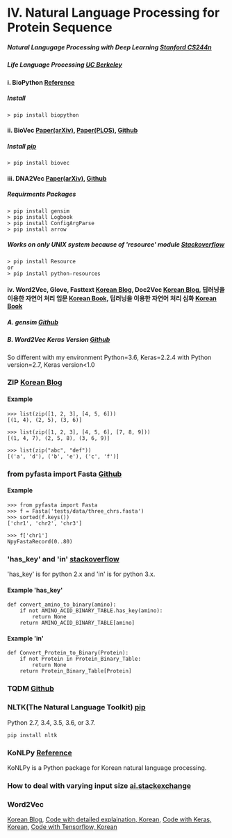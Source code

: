 # IV. Natural Language Processing for Protein Sequence
##### Natural Langugage Processing with Deep Learning [Stanford CS244n](http://web.stanford.edu/class/cs224n/)
##### Life Language Processing [UC Berkeley](https://llp.berkeley.edu/)
#### i. BioPython [Reference](https://biopython.org/wiki/Download)
##### Install
```
> pip install biopython
```
#### ii. BioVec [Paper(arXiv)](https://arxiv.org/abs/1503.05140), [Paper(PLOS)](https://journals.plos.org/plosone/article?id=10.1371/journal.pone.0141287), [Github](https://github.com/kyu999/biovec)

##### Install [pip](https://pypi.org/project/biovec/)
```
> pip install biovec
```
#### iii. DNA2Vec [Paper(arXiv)](https://arxiv.org/abs/1701.06279), [Github](https://github.com/pnpnpn/dna2vec)
##### Requirments Packages
```
> pip install gensim
> pip install Logbook
> pip install ConfigArgParse
> pip install arrow
```
##### Works on only UNIX system because of 'resource' module [Stackoverflow](https://stackoverflow.com/questions/49232580/how-to-import-resource-module)
```
> pip install Resource
or
> pip install python-resources
```

#### iv. Word2Vec, Glove, Fasttext [Korean Blog](https://ratsgo.github.io/from%20frequency%20to%20semantics/2017/03/11/embedding/), Doc2Vec [Korean Blog](http://www.engear.net/wp/doc2vec-%EC%8B%9C%EC%9E%91%ED%95%98%EA%B8%B0/), 딥러닝을 이용한 자연어 처리 입문 [Korean Book](https://wikidocs.net/book/2155), 딥러닝을 이용한 자연어 처리 심화 [Korean Book](https://wikidocs.net/book/2159)
##### A. gensim [Github](https://github.com/RaRe-Technologies/gensim)

##### B. Word2Vec Keras Version [Github](https://github.com/niitsuma/word2vec-keras-in-gensim)
So different with my environment Python=3.6, Keras=2.2.4 with Python version=2.7, Keras version<1.0


### ZIP [Korean Blog](https://wikidocs.net/32#zip)
#### Example
```
>>> list(zip([1, 2, 3], [4, 5, 6]))
[(1, 4), (2, 5), (3, 6)]

>>> list(zip([1, 2, 3], [4, 5, 6], [7, 8, 9]))
[(1, 4, 7), (2, 5, 8), (3, 6, 9)]

>>> list(zip("abc", "def"))
[('a', 'd'), ('b', 'e'), ('c', 'f')]
```
### from pyfasta import Fasta [Github](https://github.com/brentp/pyfasta/)
#### Example
```
>>> from pyfasta import Fasta
>>> f = Fasta('tests/data/three_chrs.fasta')
>>> sorted(f.keys())
['chr1', 'chr2', 'chr3']

>>> f['chr1']
NpyFastaRecord(0..80)
```

### 'has_key' and 'in' [stackoverflow](https://stackoverflow.com/questions/1323410/should-i-use-has-key-or-in-on-python-dicts)
'has_key' is for python 2.x and 'in' is for python 3.x.
#### Example 'has_key'
```
def convert_amino_to_binary(amino):
    if not AMINO_ACID_BINARY_TABLE.has_key(amino):
        return None
    return AMINO_ACID_BINARY_TABLE[amino]
```
#### Example 'in'
```
def Convert_Protein_to_Binary(Protein):
    if not Protein in Protein_Binary_Table:
        return None
    return Protein_Binary_Table[Protein]
```
### TQDM [Github](https://github.com/tqdm/tqdm)

### NLTK(The Natural Language Toolkit) [pip](https://pypi.org/project/nltk/)
Python 2.7, 3.4, 3.5, 3.6, or 3.7.
```
pip install nltk
```
### KoNLPy [Reference](http://konlpy.org/ko/v0.4.3/)
KoNLPy is a Python package for Korean natural language processing.

### How to deal with varying input size [ai.stackexchange](https://ai.stackexchange.com/questions/2008/how-can-neural-networks-deal-with-varying-input-sizes)

### Word2Vec
[Korean Blog](https://shuuki4.wordpress.com/2016/01/27/word2vec-%EA%B4%80%EB%A0%A8-%EC%9D%B4%EB%A1%A0-%EC%A0%95%EB%A6%AC/),
[Code with detailed explaination, Korean](https://pythonkim.tistory.com/93),
[Code with Keras, Korean](https://byeongkijeong.github.io/Word2vec-from-scratch-using-keras/),
[Code with Tensorflow, Korean](https://github.com/golbin/TensorFlow-Tutorials/blob/master/04%20-%20Neural%20Network%20Basic/03%20-%20Word2Vec.py)
